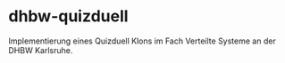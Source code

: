 # dhbw-quizduell
Implementierung eines Quizduell Klons im Fach Verteilte Systeme an der DHBW Karlsruhe.
